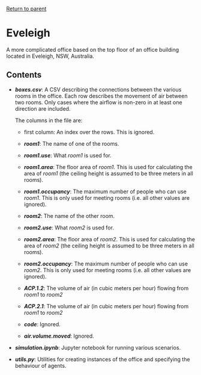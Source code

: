 [Return to parent](../README.md)

# Eveleigh

A more complicated office based on the top floor of an office building located
in Eveleigh, NSW, Australia.




## Contents

- ***boxes.csv***: A CSV describing the connections between the various rooms
  in the office. Each row describes the movement of air between two rooms. Only
  cases where the airflow is non-zero in at least one direction are included.

  The columns in the file are:

    - first column: An index over the rows. This is ignored.

    - ***room1***: The name of one of the rooms.

    - ***room1.use***: What *room1* is used for.

    - ***room1.area***: The floor area of *room1*. This is used for calculating
      the area of *room1* (the ceiling height is assumed to be three meters in
      all rooms).

    - ***room1.occupancy***: The maximum number of people who can use *room1*.
      This is only used for meeting rooms (i.e. all other values are ignored).

    - ***room2***: The name of the other room.

    - ***room2.use***: What *room2* is used for.

    - ***room2.area***: The floor area of *room2*. This is used for calculating
      the area of *room2* (the ceiling height is assumed to be three meters in
      all rooms).

    - ***room2.occupancy***: The maximum number of people who can use *room2*.
      This is only used for meeting rooms (i.e. all other values are ignored).

    - ***ACP.1.2***: The volume of air (in cubic meters per hour) flowing from
      *room1* to *room2*

    - ***ACP.2.1***: The volume of air (in cubic meters per hour) flowing from
      *room1* to *room2*

    - ***code***: Ignored.

    - ***air.volume.moved***: Ignored.

- ***simulation.ipynb***: Jupyter notebook for running various scenarios.

- ***utils.py***: Utilities for creating instances of the office and specifying
  the behaviour of agents.
